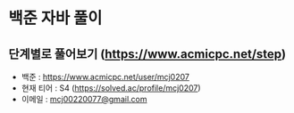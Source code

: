 # 백준 자바 풀이

## 단계별로 풀어보기 (https://www.acmicpc.net/step)
- 백준 : https://www.acmicpc.net/user/mcj0207
- 현재 티어 : S4 (https://solved.ac/profile/mcj0207)
- 이메일 : mcj00220077@gmail.com